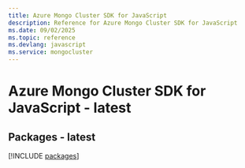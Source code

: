 ```yaml
---
title: Azure Mongo Cluster SDK for JavaScript
description: Reference for Azure Mongo Cluster SDK for JavaScript
ms.date: 09/02/2025
ms.topic: reference
ms.devlang: javascript
ms.service: mongocluster
---
```

# Azure Mongo Cluster SDK for JavaScript - latest
## Packages - latest
[!INCLUDE [packages](mongo-cluster-index.md)]